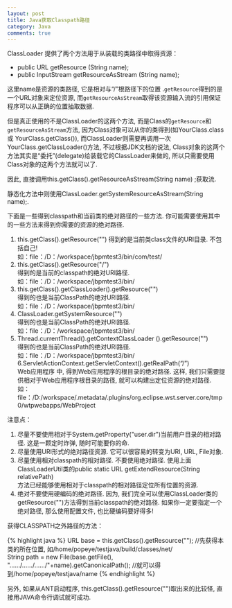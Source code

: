 ```yaml
---
layout: post
title: Java获取Classpath路径
category: Java
comments: true
---
```


ClassLoader 提供了两个方法用于从装载的类路径中取得资源：

- public URL  getResource (String name);  
- public InputStream  getResourceAsStream (String name);  



这里name是资源的类路径, 它是相对与“/”根路径下的位置 .`getResource`得到的是一个URL对象来定位资源, 而`getResourceAsStream`取得该资源输入流的引用保证程序可以从正确的位置抽取数据.

但是真正使用的不是ClassLoader的这两个方法, 而是Class的`getResource`和`getResourceAsStream`方法, 因为Class对象可以从你的类得到(如YourClass.class或 YourClass.getClass()), 而ClassLoader则需要再调用一次YourClass.getClassLoader()方法, 不过根据JDK文档的说法, Class对象的这两个方法其实是“委托”(delegate)给装载它的ClassLoader来做的, 所以只需要使用 Class对象的这两个方法就可以了.

因此, 直接调用this.getClass().getResourceAsStream(String name) ;获取流.<br/>

静态化方法中则使用ClassLoader.getSystemResourceAsStream(String name);.<br/>

下面是一些得到classpath和当前类的绝对路径的一些方法. 你可能需要使用其中的一些方法来得到你需要的资源的绝对路径.<br/>

1. this.getClass().getResource("")
得到的是当前类class文件的URI目录. 不包括自己! <br/>
如：file：/D：/workspace/jbpmtest3/bin/com/test/ <br/>
2. this.getClass().getResource("/")  <br/>
得到的是当前的classpath的绝对URI路径. <br/>
如：file：/D：/workspace/jbpmtest3/bin/ <br/>
3. this.getClass().getClassLoader().getResource("")  <br/>
得到的也是当前ClassPath的绝对URI路径. <br/>
如：file：/D：/workspace/jbpmtest3/bin/ <br/>
4. ClassLoader.getSystemResource("")  <br/>
得到的也是当前ClassPath的绝对URI路径. <br/>
如：file：/D：/workspace/jbpmtest3/bin/ <br/>
5. Thread.currentThread().getContextClassLoader ().getResource("")  <br/>
得到的也是当前ClassPath的绝对URI路径. <br/>
如：file：/D：/workspace/jbpmtest3/bin/ <br/>
6.ServletActionContext.getServletContext().getRealPath(“/”)  <br/>
Web应用程序 中, 得到Web应用程序的根目录的绝对路径. 这样, 我们只需要提供相对于Web应用程序根目录的路径, 就可以构建出定位资源的绝对路径. <br/>
如：file：/D:/workspace/.metadata/.plugins/org.eclipse.wst.server.core/tmp0/wtpwebapps/WebProject <br/>

注意点：<br/>

1. 尽量不要使用相对于System.getProperty("user.dir")当前用户目录的相对路径. 这是一颗定时炸弹, 随时可能要你的命. <br/>
2. 尽量使用URI形式的绝对路径资源. 它可以很容易的转变为URI, URL, File对象. <br/>
3. 尽量使用相对classpath的相对路径. 不要使用绝对路径. 使用上面ClassLoaderUtil类的public static URL getExtendResource(String relativePath) <br/>方法已经能够使用相对于classpath的相对路径定位所有位置的资源. <br/>
4. 绝对不要使用硬编码的绝对路径. 因为, 我们完全可以使用ClassLoader类的getResource("")方法得到当前classpath的绝对路径. 如果你一定要指定一个绝对路径, 那么使用配置文件, 也比硬编码要好得多! <br/>

获得CLASSPATH之外路径的方法：

{% highlight java %}
URL base = this.getClass().getResource(""); //先获得本类的所在位置, 如/home/popeye/testjava/build/classes/net/  
String path = new File(base.getFile(),  "……/……/……/"+name).getCanonicalPath(); //就可以得到/home/popeye/testjava/name
{% endhighlight %}

另外, 如果从ANT启动程序, this.getClass().getResource("")取出来的比较怪, 直接用JAVA命令行调试就可成功.